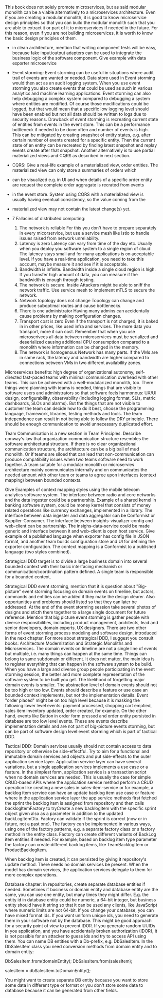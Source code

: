 This book does not solely promote microservices, but as said modular monolith can be a viable alternatively to a microservices
architecture. Even if you are creating a modular monolith, it is good to know microservice design principles so that you can build
the modular monolith such that you are able to extract it or part of it to microservices if needed in the future. For this reason, 
even if you are not building microservices, it is worth to know the basic design principles of them.

- in clean architecture, mention that writing component tests will be easy, because
fake input/output adapters can be used to integrate the business logic of the software component. Give
example with data exporter microservice
- Event storming: Event storming can be useful in situations where audit trail of events are wanted or needed. Data store used in Event storming
  would then act as an audit logging system. When you use event storming you also create events that could be used as such in various analytics
  and machine learning applications. Event storming can also help debugging a complex system compared to debugging a system where entities are
  modified. Of course those modifications could be logged, but that would mean that a specific low logging level should have been enabled but not all data should be written to logs
  due to security reasons. Drawback of event storming is recreating current state of entities from events in the event store. This can be a  performance bottleneck
  if needed to be done often and number of events is high. This can be mitigated by creating snapshot of entity states, e.g. after certain number
  of events created for a specific entity. Then the current state of an entity can be recreated by finding latest snapshot and replay events
  create after that snapshot. Another alternatively is to use partial materialized views and CQRS as described in next section.
- CQRS: Give a real-life example of a materialized view, order entities. The materialized view can only store a summaries of orders which
- can be visualized e.g. in UI and when details of a specific order entity are request the complete order aggragate is recrated from events
- in the event store. System using CQRS with a materialized view is usually having eventual consistency, so the value coming from the 
- materialized view may not contain the latest change(s) yet.

- 7 Fallacies of distributed computing:
  1. The network is reliable
     For this you don't have to prepare separately in every micorservice, but use a service mesh like Istio to handle
     issues raised from network unreliability.
  2. Latency is zero
     Latency can vary from time of the day etc. Usually when you deploy you software system to a single region of cloud
     The latency stays small and for many applications is on acceptable level. If you have a real-time application, you need to take this account, maybe measure it and see
     if it is acceptable.
  3. Bandwidth is infinite.
     Bandwidth inside a single cloud region is high. If you transfer high amount of data, you can measure if the bandwidth is
     enough through testing.
  4. The network is secure.
     Inside Attackers might be able to sniff the network traffic. Use service mesh to implement mTLS to secure the network.
  5. Network topology does not change
     Topology can change and produce suboptimal routes and cause bottlenecks.
  6. There is one administrator
     Having many admins can accidentally cause problems by making configuration changes.
  7. Transport cost is zero
     Even if the transport is not charged, it is baked in in other prices, like used infra and services. The more data
     you transport, more it can cost. Remember that when you use microserivces all data between microservices must be
     serialized and deserialized causing additional CPU consumption compared to a monolith where information can be changed
     in the memory.
  8. The network is homogenous
     Network has many parts. If the VMs are in same rack, the latency and bandwidth are higher compared to connections
     between VMs in two different availability zones.

Microservices benefits: high degree of organizational autonomy, self-directed fast-paced teams with minimal communication overhead with other teams. This can be achieved with a well-modularized
monolith, too. There things were planning with teams is needed, things that are visible to software users and administrators so that software feels harmonous:
UX/UI design, configurability, observability (including logging format, SLIs, metric dashboards, SLOs and alarms). But the things that are not visible to customer
the team can decide how to do it best, choose the programming language, framework, libraries, testing methods and tools.
The team independence can result in not being able to follow the DRY principle. There should be enough communication to avoid unnecessary duplicated effort.

Team Communication is a new section in Team Principles. Describe conway's law that organization communication structure resembles the
software architectural structure. If there is no clear organizational communication structure, the architecture can be a big ball of mud monolith.
Or if teams are siloed that can lead that non-communication can produce compatibility issues when two teams software need to work together.
A team suitable for a modular monolith or microservies architecture mainly communicates internally and on communicates the needed amount
with other team or teams to agree upon interfaces (context mapping) between bounded contexts.

Give Examples of context mapping styles using the mobile telecom analytics software system. The interface between radio and core networks
and the data ingester could be a partnership. Example of a shared kernel in banking software system, could be money kernel that consists of money
related operations like currency exchanges, implemented in a library. The interface between data ingester and data aggregator can be
Conformist or Supplier-Consumer. The interface between insights-visualizer-config and web-client can be partnership. The insighs-data-service could
be made generic and interface between it and web-client is open host service. Give example of a published language
when exporter has config file in JSON format, and another team builds configuration store and UI for defining the exporter configuration.
The context mapping is a Conformist to a published language (two styles combined).

Strategical DDD target is to divide a large business domain into several bounded context with their basic interfacing mechanish or 
communication/coordination pattern defined. A single team is responsible for a bounded context.

Strategical DDD event storming, mention that it is question about "Big-picture" event storming focusing on domain events
on timeline, but actors, commands and entities can be added if they make the design clearer. Also opportunities and problems
should listed so that they can later be addressed. At the end of the event storming session take several photos of designs and sticth
them together to a large single document for future reference. Mention that big picture event storming is gather people with
diverse responsibilities, including product management, architects, lead and senior developers, domain experts, UX designers.
There are two other forms of event storming process modeling and software design, introduced in the next chapter. For more about
strategical DDD, I suggest you consult books: Architecture Modernization and Strategic Monoliths and Microservices.
The domain events on timeline are not a single line of events but multiple, i.e. many things can happen at the same time. Things
can belong to same subdomain or different. It does not matter, the main idea is to register everything that can happen in the software
system to be build. When you have a large and diverse group people participating in the event storming session, the better and more complete
representation of the software system to be built you get. The likelihood of forgetting major domain events is smaller. The abstraction level
of domain events should not be too high or too low. Events should describe a feature or use case an bounded context implements, but not
the implementation details. Event "order placed" might be on too high level because it is masking the following lower level
events: payment processed, shopping cart emptied, sales item inventory updated, order created, for example. On the other hand, events like
Button in order form pressed and order entity persisted in database are too low level events. These are events describe implementation details
and are not part of big-picture events storming, but can be part of software design level event storming which is part of tactical DDD.

Tactical DDD: Domain services usually should not contain access to data repository or otherwise be side-effectful. Try to aim for
a functional and immutable domain services and objects and put side-effects to the outer application service layer. Application service
layer can have several variations, but a single application services implements a use case or a feature. In the simplest form, application
service is a transaction script when no domain services are needed. This is usually the case for simple CRUD-based APIs where the application
service method perform a CRUD operation like creating a new sales in sales-item-service or for example, a backlog item service
can have an update backlog item use case or feature where in the application service layer the app service methods first fetched the sprint
the backlog item is assigned from repository and then calls backlogItemFactory to tryCreate a new backlogitem with the specific
sprint object given also as a parameter in addition to the updated backLogItemDto. Factory can validate if the sprint is correct (now or in future, not a past one).
The factory can be implemented in various ways, using one of the factory patterns, e.g. a separate factory class or a factory method in the entity class.
Factory can create different variants of BackLog item entities if needed. For example, based on backlog item type parameter the factory can create different
backlog items, like TeamBacklogItem or ProductBacklogItem.

When backlog item
is created, it can persisted by giving it repository's update method. There needs no domain services be present.
When the model has domain services, the application services delegate to them for more complex operations. 

Database chapter: In repositories, create separate database entities if needed. Sometimes if business or domain entity and 
database entity are the same, you can use one entity, but many times they might differ. E.g. the entity id in database entity could
be numeric, a 64-bit integer, but business entity should have it string so that it can be used any clients, like JavaScript where numeric limits are
not 64-bit. If you change your database, you can have mixed format ids. If you want uniform unique ids, you need to generate them
in your software not by the database. This might be good approach for a security point of view to prevent IDOR. If you generate random UUIDs in you application,
and you have accidentally broken authorization (IDOR), it is not possible for an attacker to guess ids and try to access API using them. You can name DB entities with a Db-prefix, e.g. DbSalesItem. In the DbSalesItem class you need conversion methods from domain entity and 
to domain entity:

DbSalesItem.from(domainEntity);
DbSalesItem.from(salesItem);

salesItem = dbSalesItem.toDomainEntity();

You might want to create separate DB entity because you want to store some data in different type or format or you
don't store some data to database because it can be generated from other fields.